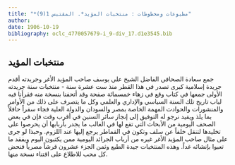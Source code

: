 ```yaml
---
title: "*مطبوعات ومخطوطات : منتخبات المؤيد*. المقتبس 1(9)"
author: 
date: 1906-10-19
bibliography: oclc_4770057679-i_9-div_17.d1e3545.bib
---
```




##  منتخبات المؤيد 


 جمع سعادة الصحافي الفاضل الشيخ علي يوسف صاحب المؤيد الأغر وجريدته أقدم جريدة   إسلامية كبرى تصدر في هذا القطر منذ  ست  عشرة  سنة - منتخبات سنة جريدته الأولى جمعها في كتاب وقع في زهاء  خمسمائة  صفحة وقد أتحفنا بنسخة منه فقرأنا فيه لباب تاريخ تلك السنة السياسي والإداري والعلمي وكل ما يتصرف على ذلك من الأوامر والمنشورات والحوادث المهمة الخاصة بمصر والسودان والدولة العلية فجاء سفراً حافلاً بما يلذ ويفيد نرجو له التوفيق إلى إنجاز سائر السنين في أقرب وقت فإن في بعض الصحف اليومية من الأبحاث التي تقع لها في الغالب ما يجدر بأربابها أن يحرصوا على تخليدها لتنقل خلفاً عن سلف وتكون في القماطر يرجع إليها عند اللزوم. وحبذا لو جرى على مثال صاحب المؤيد الأغر غيره من أرباب الجرائد اليومية ممن يكتبون اليوم ويفقد ما تعبوا بإنشائه غداً. وهذه المنتخبات جيدة الطبع وثمن الجزء  عشرون  قرشاً مصرياً فنحض كل محب للاطلاع على اقتناء نسخة منها. 
